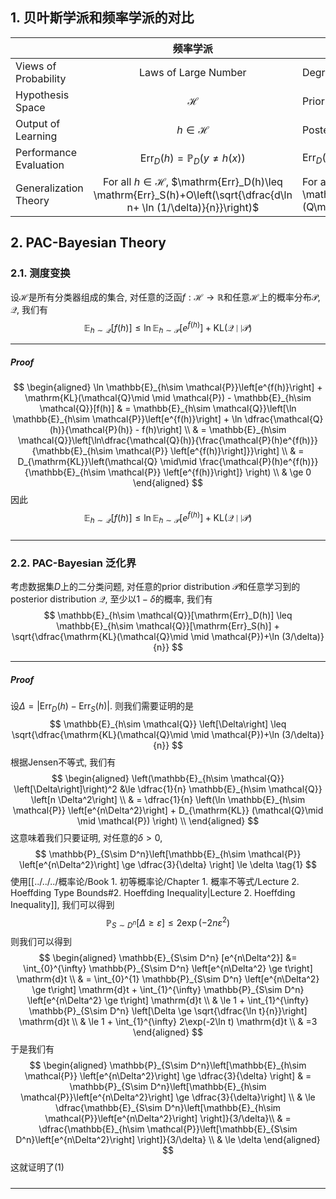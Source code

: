 ## 1. 贝叶斯学派和频率学派的对比

|  |<center>频率学派</center>|<center>贝叶斯学派</center>|
|-------------------|:---------------------:|--------------------|
|Views of Probability|Laws of Large Number|Degree of Belief|
|Hypothesis Space| $\mathcal{H}$ | Prior Distribution $\mathcal{P}(h)$ |
|Output of Learning| $h\in \mathcal{H}$ | Posterior Distribution $\mathcal{Q}(h)$ |
|Performance Evaluation| $\mathrm{Err}_D(h)=\mathbb{P}_D(y\neq h(x))$ | $\mathrm{Err}_D(\mathcal{Q})=\mathbb{E}_{h\sim\mathcal{Q}}[\mathbb{P}_{D}[y\neq h(x)]]$ |
|Generalization Theory| For all $h\in \mathcal{H}$, $\mathrm{Err}_D(h)\leq \mathrm{Err}_S(h)+O\left(\sqrt{\dfrac{d\ln n+ \ln (1/\delta)}{n}}\right)$ | For all $\mathcal{Q}$, $\mathrm{Err}_D(\mathcal{Q})\leq \mathrm{Err}_S(\mathcal{Q})+\sqrt{\dfrac{\mathrm{KL}(Q\mid \mid P)+\ln (3/\delta)}{n}}$|

## 2. PAC-Bayesian Theory
### 2.1. 测度变换
设$\mathcal{H}$是所有分类器组成的集合, 对任意的泛函$f:\mathcal{H}\rightarrow \mathbb{R}$和任意$\mathcal{H}$上的概率分布$\mathcal{P}$, $\mathcal{Q}$, 我们有
$$
\mathbb{E}_{h\sim \mathcal{Q}}[f(h)] \le  \ln \mathbb{E}_{h\sim \mathcal{P}}\left[e^{f(h)}\right]  + \mathrm{KL}(\mathcal{Q}\mid \mid \mathcal{P})
$$
___
##### Proof
$$
\begin{aligned} 
     \ln \mathbb{E}_{h\sim \mathcal{P}}\left[e^{f(h)}\right]  + \mathrm{KL}(\mathcal{Q}\mid \mid \mathcal{P})  - \mathbb{E}_{h\sim \mathcal{Q}}[f(h)] & = \mathbb{E}_{h\sim \mathcal{Q}}\left[\ln \mathbb{E}_{h\sim \mathcal{P}}\left[e^{f(h)}\right] + \ln \dfrac{\mathcal{Q}(h)}{\mathcal{P}(h)} - f(h)\right] \\ 
     & = \mathbb{E}_{h\sim \mathcal{Q}}\left[\ln\dfrac{\mathcal{Q}(h)}{\frac{\mathcal{P}(h)e^{f(h)}}{\mathbb{E}_{h\sim \mathcal{P}} \left[e^{f(h)}\right]}}\right] \\
     & = D_{\mathrm{KL}}\left(\mathcal{Q} \mid\mid \frac{\mathcal{P}(h)e^{f(h)}}{\mathbb{E}_{h\sim \mathcal{P}} \left[e^{f(h)}\right]} \right) \\ 
    & \ge 0
\end{aligned}
$$
因此
$$
\mathbb{E}_{h\sim \mathcal{Q}}[f(h)] \le  \ln \mathbb{E}_{h\sim \mathcal{P}}\left[e^{f(h)}\right]  + \mathrm{KL}(\mathcal{Q}\mid \mid \mathcal{P})
$$
#####
___

### 2.2. PAC-Bayesian 泛化界
考虑数据集$D$上的二分类问题, 对任意的prior distribution $\mathcal{P}$和任意学习到的posterior distribution $\mathcal{Q}$, 至少以$1-\delta$的概率, 我们有
$$
\mathbb{E}_{h\sim \mathcal{Q}}[\mathrm{Err}_D(h)] \leq \mathbb{E}_{h\sim \mathcal{Q}}[\mathrm{Err}_S(h)] + \sqrt{\dfrac{\mathrm{KL}(\mathcal{Q}\mid \mid \mathcal{P})+\ln (3/\delta)}{n}}
$$
___
##### Proof
设$\Delta = \left|\mathrm{Err}_D(h) - \mathrm{Err}_S(h) \right|$. 则我们需要证明的是
$$
\mathbb{E}_{h\sim \mathcal{Q}} \left[\Delta\right] \leq \sqrt{\dfrac{\mathrm{KL}(\mathcal{Q}\mid \mid \mathcal{P})+\ln (3/\delta)}{n}} 
$$
根据Jensen不等式, 我们有
$$
\begin{aligned} 
\left(\mathbb{E}_{h\sim \mathcal{Q}} \left[\Delta\right]\right)^2 &\le \dfrac{1}{n} \mathbb{E}_{h\sim \mathcal{Q}} \left[n \Delta^2\right]     \\ 
& = \dfrac{1}{n} \left(\ln \mathbb{E}_{h\sim \mathcal{P}} \left[e^{n\Delta^2}\right] + D_{\mathrm{KL}} (\mathcal{Q}\mid \mid \mathcal{P}) \right)    \\
\end{aligned}
$$
这意味着我们只要证明, 对任意的$\delta>0$, 
$$
\mathbb{P}_{S\sim D^n}\left[\mathbb{E}_{h\sim \mathcal{P}} \left[e^{n\Delta^2}\right] \ge \dfrac{3}{\delta} \right] \le \delta \tag{1}
$$
使用[[../../../概率论/Book 1. 初等概率论/Chapter 1. 概率不等式/Lecture 2. Hoeffding Type Bounds#2. Hoeffding Inequality|Lecture 2. Hoeffding Inequality]], 我们可以得到
$$
\mathbb{P}_{S\sim D^n} [\Delta \ge \varepsilon] \le 2\exp(-2n\varepsilon^2)
$$
则我们可以得到
$$
\begin{aligned} 
\mathbb{E}_{S\sim D^n} [e^{n\Delta^2}] &= \int_{0}^{\infty} \mathbb{P}_{S\sim D^n} \left[e^{n\Delta^2} \ge t\right] \mathrm{d}t \\ 
& = \int_{0}^{1} \mathbb{P}_{S\sim D^n} \left[e^{n\Delta^2} \ge t\right] \mathrm{d}t  + \int_{1}^{\infty} \mathbb{P}_{S\sim D^n} \left[e^{n\Delta^2} \ge t\right] \mathrm{d}t \\ 
& \le 1 + \int_{1}^{\infty} \mathbb{P}_{S\sim D^n} \left[\Delta \ge \sqrt{\dfrac{\ln t}{n}}\right] \mathrm{d}t \\
& \le 1 + \int_{1}^{\infty} 2\exp(-2\ln t) \mathrm{d}t \\
& =3
\end{aligned}
$$
于是我们有
$$
\begin{aligned} 
\mathbb{P}_{S\sim D^n}\left[\mathbb{E}_{h\sim \mathcal{P}} \left[e^{n\Delta^2}\right] \ge \dfrac{3}{\delta} \right] & = \mathbb{P}_{S\sim D^n}\left[\mathbb{E}_{h\sim \mathcal{P}}\left[e^{n\Delta^2}\right] \ge \dfrac{3}{\delta}\right] \\ 
& \le  \dfrac{\mathbb{E}_{S\sim D^n}\left[\mathbb{E}_{h\sim \mathcal{P}}\left[e^{n\Delta^2}\right] \right]}{3/\delta}\\
& = \dfrac{\mathbb{E}_{h\sim \mathcal{P}}\left[\mathbb{E}_{S\sim D^n}\left[e^{n\Delta^2}\right] \right]}{3/\delta} \\ 
& \le \delta 
\end{aligned}
$$
这就证明了$(1)$
#####
___